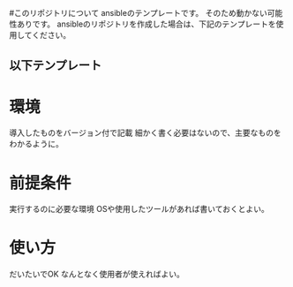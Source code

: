 #このリポジトリについて
ansibleのテンプレートです。
そのため動かない可能性ありです。
ansibleのリポジトリを作成した場合は、下記のテンプレートを使用してください。

以下テンプレート
----------------------------------------------------------
# 環境
導入したものをバージョン付で記載
細かく書く必要はないので、主要なものをわかるように。

# 前提条件
実行するのに必要な環境
OSや使用したツールがあれば書いておくとよい。

# 使い方
だいたいでOK
なんとなく使用者が使えればよい。